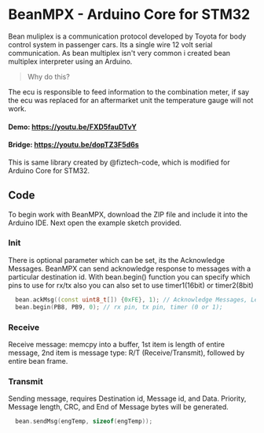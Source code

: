 BeanMPX - Arduino Core for STM32
================================

Bean muliplex is a communication protocol developed by Toyota for body control system in passenger cars. Its a single wire 12 volt serial communication. As bean multiplex isn't very common i created bean multiplex interpreter using an Arduino.

> Why do this?

The ecu is responsible to feed information to the combination meter, if say the ecu was replaced for an aftermarket unit the temperature gauge will not work.

#### Demo: https://youtu.be/FXD5fauDTvY
#### Bridge: https://youtu.be/dopTZ3F5d6s


This is same library created by @fiztech-code, which is modified for Arduino Core for STM32.

## Code

To begin work with BeanMPX, download the ZIP file and include it into the Arduino IDE. 
Next open the example sketch provided. 


### Init
There is optional parameter which can be set, its the Acknowledge Messages.
BeanMPX can send acknowledge response to messages with a particular destination id. With bean.begin() function you can specify which pins to use for rx/tx also you can also set to use timer1(16bit) or timer2(8bit)

```C++
  bean.ackMsg((const uint8_t[]) {0xFE}, 1); // Acknowledge Messages, Length
  bean.begin(PB8, PB9, 0); // rx pin, tx pin, timer (0 or 1);
```

### Receive
Receive message: memcpy into a buffer, 1st item is length of entire message, 2nd item is message type: R/T (Receive/Transmit), followed by entire bean frame. 

### Transmit
Sending message, requires Destination id, Message id, and Data. Priority, Message length, CRC, and End of Message bytes will be generated.

```C++
  bean.sendMsg(engTemp, sizeof(engTemp));
```




